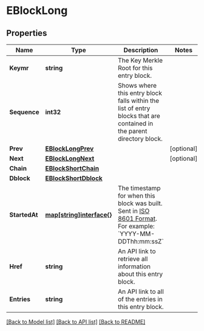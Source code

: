 # EBlockLong

## Properties
Name | Type | Description | Notes
------------ | ------------- | ------------- | -------------
**Keymr** | **string** | The Key Merkle Root for this entry block. | 
**Sequence** | **int32** | Shows where this entry block falls within the list of entry blocks that are contained in the parent directory block. | 
**Prev** | [**EBlockLongPrev**](EBlockLong_prev.md) |  | [optional] 
**Next** | [**EBlockLongNext**](EBlockLong_next.md) |  | [optional] 
**Chain** | [**EBlockShortChain**](EBlockShort_chain.md) |  | 
**Dblock** | [**EBlockShortDblock**](EBlockShort_dblock.md) |  | 
**StartedAt** | [**map[string]interface{}**](.md) | The timestamp for when this block was built. Sent in [ISO 8601 Format](https://en.wikipedia.org/wiki/ISO_8601). For example: &#x60;YYYY-MM-DDThh:mm:ssZ&#x60; | 
**Href** | **string** | An API link to retrieve all information about this entry block. | 
**Entries** | **string** | An API link to all of the entries in this entry block. | 

[[Back to Model list]](../README.md#documentation-for-models) [[Back to API list]](../README.md#documentation-for-api-endpoints) [[Back to README]](../README.md)


